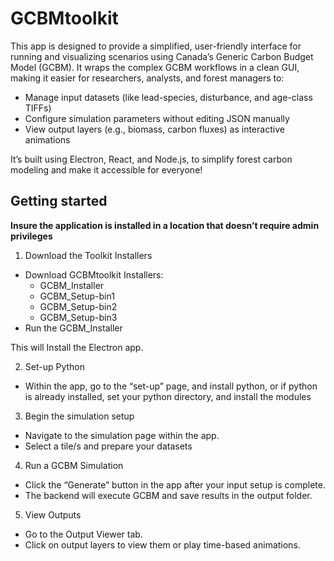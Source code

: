 # GCBMtoolkit
This app is designed to provide a simplified, user-friendly interface for running and visualizing scenarios using Canada’s Generic Carbon Budget Model (GCBM).
It wraps the complex GCBM workflows in a clean GUI, making it easier for researchers, analysts, and forest managers to:
  *	Manage input datasets (like lead-species, disturbance, and age-class TIFFs)
  *	Configure simulation parameters without editing JSON manually
  * View output layers (e.g., biomass, carbon fluxes) as interactive animations
    
It’s built using Electron, React, and Node.js, to simplify forest carbon modeling and make it accessible for everyone!

## Getting started

**Insure the application is installed in a location that doesn’t require admin privileges**
1.	Download the Toolkit Installers
  * Download GCBMtoolkit Installers:
    *	GCBM_Installer
    *	GCBM_Setup-bin1
    *	GCBM_Setup-bin2
    *	GCBM_Setup-bin3
  *	Run the GCBM_Installer
    
This will Install the Electron app.

2.	Set-up Python
* Within the app, go to the “set-up” page, and install python, or if python is already installed, set your python directory, and install the modules
  
3.	Begin the simulation setup
* Navigate to the simulation page within the app.
*	Select a tile/s and prepare your datasets
  
4.	Run a GCBM Simulation
*	Click the “Generate” button in the app after your input setup is complete.
*	The backend will execute GCBM and save results in the output folder.
  
5.	View Outputs
* Go to the Output Viewer tab.
*	Click on output layers to view them or play time-based animations.

